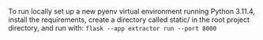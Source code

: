 To run locally set up a new pyenv virtual environment running Python 3.11.4, install the requirements, create a directory called static/ in the root project directory, and run with:
`flask --app extractor run --port 8000`

